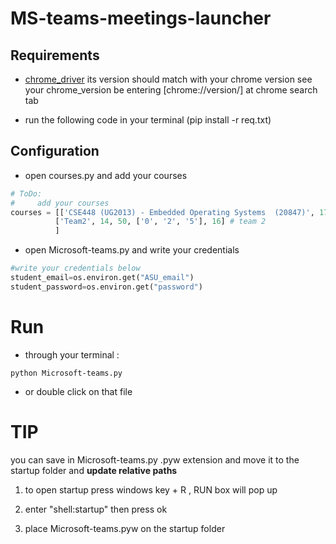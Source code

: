 # MS-teams-meetings-launcher

## Requirements
- [chrome_driver](https://chromedriver.chromium.org/downloads) its version should match with your chrome version 
see your chrome_version be entering [chrome://version/] at chrome search tab

- run the following code in your terminal (pip install -r req.txt)

## Configuration 
- open courses.py and add your courses
 ```python 
# ToDo:
# 	  add your courses 
courses = [['CSE448 (UG2013) - Embedded Operating Systems  (20847)', 17, 30, ['3'], 19,30], # team 1
           ['Team2', 14, 50, ['0', '2', '5'], 16] # team 2
		   ]
```
- open Microsoft-teams.py and write your credentials
 ```python
#write your credentials below
student_email=os.environ.get("ASU_email")
student_password=os.environ.get("password")
```
# Run
- through your terminal :
```
python Microsoft-teams.py
```
- or  double click on that file
# TIP
 you can save  in Microsoft-teams.py .pyw extension and move it to the startup folder and **update relative paths**
 
1. to open startup press windows key + R  , RUN box will pop up
 
2. enter "shell:startup" then press ok
 
3. place Microsoft-teams.pyw on the startup folder 
 

